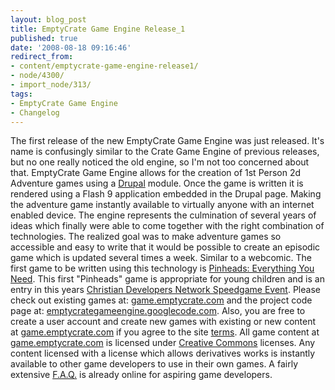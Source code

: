 ```yaml
---
layout: blog_post
title: EmptyCrate Game Engine Release_1
published: true
date: '2008-08-18 09:16:46'
redirect_from:
- content/emptycrate-game-engine-release1/
- node/4300/
- import_node/313/
tags:
- EmptyCrate Game Engine
- Changelog
---
```


The first release of the new EmptyCrate Game Engine was just released. It's name is confusingly similar to the Crate Game Engine of previous releases, but no one really noticed the old engine, so I'm not too concerned about that. EmptyCrate Game Engine allows for the creation of 1st Person 2d Adventure games using a [Drupal](http://www.drupal.org) module. Once the game is written it is rendered using a Flash 9 application embedded in the Drupal page. Making the adventure game instantly available to virtually anyone with an internet enabled device. The engine represents the culmination of several years of ideas which finally were able to come together with the right combination of technologies. The realized goal was to make adventure games so accessible and easy to write that it would be possible to create an episodic game which is updated several times a week. Similar to a webcomic. The first game to be written using this technology is [Pinheads: Everything You Need](http://game.emptycrate.com/node/30). This first "Pinheads" game is appropriate for young children and is an entry in this years [Christian Developers Network Speedgame Event](http://speedgame.christiandevs.com/). Please check out existing games at: [game.emptycrate.com](http://game.emptycrate.com) and the project code page at: [emptycrategameengine.googlecode.com](http://emptycrategameengine.googlecode.com). Also, you are free to create a user account and create new games with existing or new content at [game.emptycrate.com](http://game.emptycrate.com) if you agree to the site [terms](http://game.emptycrate.com/node/69). All game content at [game.emptycrate.com](http://game.emptycrate.com) is licensed under [Creative Commons](http://creativecommons.org/) licenses. Any content licensed with a license which allows derivatives works is instantly available to other game developers to use in their own games. A fairly extensive [F.A.Q.](http://game.emptycrate.com/faq) is already online for aspiring game developers.
